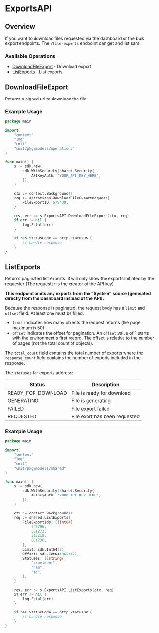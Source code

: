 # ExportsAPI

## Overview

If you want to download files requested via the dashboard or the bulk export endpoints. The `/file-exports` endpoint can get and list sars. 


### Available Operations

* [DownloadFileExport](#downloadfileexport) - Download export
* [ListExports](#listexports) - List exports

## DownloadFileExport

Returns a signed url to download the file.

### Example Usage

```go
package main

import(
	"context"
	"log"
	"unit"
	"unit/pkg/models/operations"
)

func main() {
    s := sdk.New(
        sdk.WithSecurity(shared.Security{
            APIKeyAuth: "YOUR_API_KEY_HERE",
        }),
    )

    ctx := context.Background()    
    req := operations.DownloadFileExportRequest{
        FileExportID: 675439,
    }

    res, err := s.ExportsAPI.DownloadFileExport(ctx, req)
    if err != nil {
        log.Fatal(err)
    }

    if res.StatusCode == http.StatusOK {
        // handle response
    }
}
```

## ListExports

Returns paginated list exports. It will only show the exports initiated by the requester (The requester is the creator of the API key)

**This endpoint omits any exports from the "System" source (generated directly from the Dashboard instead of the API).**

Because the response is paginated, the request body has a `limit` and `offset` field. At least one must be filled.
* `limit`  indicates how many objects the request returns (the page maximum is 50)
* `offset` indicates the offset for pagination. An `offset` value of 1 starts with the environment's first record. The offset is relative to the number of pages (not the total count of objects).

The `total_count` field contains the total number of exports where the  `response_count` field contains the number of exports included in the response.

The `statuses` for exports address:

  | Status                   | Description                                             |
  |--------------------------|---------------------------------------------------------|
  | READY_FOR_DOWNLOAD	     | File is ready for download                              |
  | GENERATING	             | File is generating                                      |
  | FAILED                   | File export failed                                      |
  | REQUESTED	               | File exort has been requested                           |

### Example Usage

```go
package main

import(
	"context"
	"log"
	"unit"
	"unit/pkg/models/shared"
)

func main() {
    s := sdk.New(
        sdk.WithSecurity(shared.Security{
            APIKeyAuth: "YOUR_API_KEY_HERE",
        }),
    )

    ctx := context.Background()    
    req := shared.ListExports{
        FileExportIds: []int64{
            249796,
            581273,
            313218,
            881736,
        },
        Limit: sdk.Int64(2),
        Offset: sdk.Int64(965417),
        Statuses: []string{
            "provident",
            "nam",
            "id",
        },
    }

    res, err := s.ExportsAPI.ListExports(ctx, req)
    if err != nil {
        log.Fatal(err)
    }

    if res.StatusCode == http.StatusOK {
        // handle response
    }
}
```

